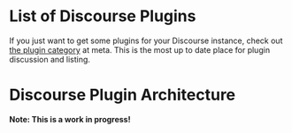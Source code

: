 
# List of Discourse Plugins

If you just want to get some plugins for your Discourse instance, check out [the plugin category](https://meta.discourse.org/category/extensibility/plugin) at meta. This is the most up to date place for plugin discussion and listing.

# Discourse Plugin Architecture

**Note: This is a work in progress!**
